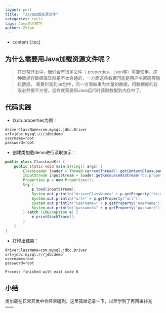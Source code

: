 ```yaml
---
layout: post
title:  "Java加载资源文件"
categories: tools
tags: Java奇淫技巧
author: Zk1an
---
```


* content
{:toc}


## 为什么需要用Java加载资源文件呢？
>在日常开发中，我们会有很多文件（.properties、.json等）需要使用，这种数据存数据库显然是不太合适的，一方面这些数据可能是用户名密码等隐私数据，
需要封装到jar包中，另一方面如果为大量的数据，用数据库的存取必然很不方便，这样就需要用Java运行时读取数据到内存中了。

## 代码实践  
- 以db.properties为例：
```properties
driverClassName=com.mysql.jdbc.Driver
url=jdbc:mysql:///jdbcdemo
username=root
password=root
```

- 创建类加载demo进行读取演示：
```java
public class ClassLoadKit {
    public static void main(String[] args) {
        ClassLoader loader = Thread.currentThread().getContextClassLoader();
        InputStream inputStream = loader.getResourceAsStream("db.properties");
        Properties p = new Properties();
        try {
            p.load(inputStream);
            System.out.println("driverClassName=" + p.getProperty("driverClassName"));
            System.out.println("url=" + p.getProperty("url"));
            System.out.println("username=" + p.getProperty("username"));
            System.out.println("password=" + p.getProperty("password"));
        } catch (IOException e) {
            e.printStackTrace();
        }
    }
}
```

- 打印出结果：

```text
driverClassName=com.mysql.jdbc.Driver
url=jdbc:mysql:///jdbcdemo
username=root
password=root

Process finished with exit code 0
```

## 小结
类加载在日常开发中会经常碰到，这里简单记录一下，以后学到了再回来补充 ~~~


